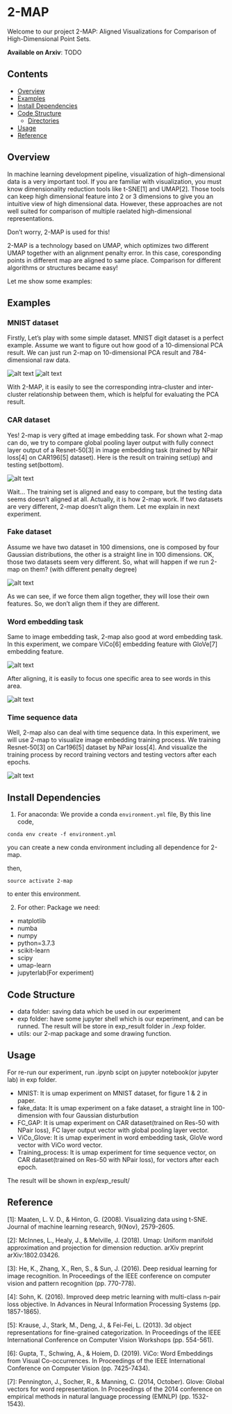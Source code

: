 # 2-MAP
Welcome to our project  2-MAP: Aligned Visualizations for Comparison of High-Dimensional Point Sets.

**Available on Arxiv**: TODO

## Contents
- [Overview](##overview)
- [Examples](##Examples)
- [Install Dependencies](##install-dependencies)
- [Code Structure](##code-structure)
    - [Directories](##directories)
- [Usage](##Usage)
- [Reference](##Reference)

## Overview
In machine learning development pipeline, visualization of high-dimensional data is a very important tool. If you are familiar with visualization, you must know dimensionality reduction tools like t-SNE[1] and UMAP[2]. Those tools can keep high dimensional feature into 2 or 3 dimensions to give you an intuitive view of high dimensional data. However, these approaches are not well suited for comparison of multiple raelated high-dimensional representations. 

Don’t worry, 2-MAP is used for this!

2-MAP is a technology based on UMAP, which optimizes two different UMAP together with an alignment penalty error. In this case, coresponding points in different map are aligned to same place. Comparison for different algorithms or structures became easy!

Let me show some examples:
## Examples
### MNIST dataset
Firstly, Let’s play with some simple dataset. MNIST digit dataset is a perfect example. Assume we want to figure out how good of a 10-dimensional PCA result. We can just run 2-map on 10-dimensional PCA result and 784-dimensional raw data. 

![alt text](img/MNIST_raw.jpg)
![alt text](img/MNIST_pca.jpg)

With 2-MAP, it is easily to see the corresponding intra-cluster and inter-cluster relationship between them, which is helpful for evaluating the PCA result.

### CAR dataset
Yes! 2-map is very gifted at image embedding task. For shown what 2-map can do, we try to compare global pooling layer output with fully connect layer output of a Resnet-50[3] in image embedding task (trained by NPair loss[4] on CAR196[5] dataset). Here is the result on training set(up) and testing set(bottom). 

![alt text](img/FC_GP.png)

Wait… The training set is aligned and easy to compare, but the testing data seems doesn’t aligned at all.
Actually, it is how 2-map work. If two datasets are very different, 2-map doesn’t align them. Let me explain in next experiment.

### Fake dataset
Assume we have two dataset in 100 dimensions, one is composed by four Gaussian distributions, the other is a straight line in 100 dimensions. OK, those two datasets seem very different. So, what will happen if we run 2-map on them? (with different penalty degree)

![alt text](img/fake_data.png)

As we can see, if we force them align together, they will lose their own features. So, we don’t align them if they are different. 

### Word embedding task
Same to image embedding task, 2-map also good at word embedding task. In this experiment, we compare ViCo[6] embedding feature with GloVe[7] embedding feature.

![alt text](img/word.png)

After aligning, it is easily to focus one specific area to see words in this area.

![alt text](img/zoomin.jpg)

### Time sequence data
Well, 2-map also can deal with time sequence data. In this experiment, we will use 2-map to visualize image embedding training process. We training Resnet-50[3] on Car196[5] dataset by NPair loss[4]. And visualize the training process by record training vectors and testing vectors after each epochs. 

![alt text](img/time_sequnece.png)

## Install Dependencies
1. For anaconda:
We provide a conda `environment.yml` file,
By this line code,
```
conda env create -f environment.yml
```
you can create a new conda environment including all dependence for 2-map.

then,
```
source activate 2-map
```
to enter this environment.

2. For other:
Package we need: 
  - matplotlib
  - numba
  - numpy
  - python=3.7.3
  - scikit-learn
  - scipy
  - umap-learn
  - jupyterlab(For experiment)

## Code Structure
* data folder: saving data which be used in our experiment
* exp folder: have some jupyter shell which is our experiment, and can be runned. The result will be store in exp_result folder in ./exp folder.
* utils: our 2-map package and some drawing function.

## Usage

For re-run our experiment, run .ipynb scipt on jupyter notebook(or jupyter lab) in exp folder.

- MNIST: It is umap experiment on MNIST dataset, for figure 1 & 2 in paper.
- fake_data: It is umap experiment on a fake dataset, a straight line in 100-dimension with four Gaussian disturbution
- FC_GAP: It is umap experiment on CAR dataset(trained on Res-50 with NPair loss), FC layer output vector with global pooling layer vector.
- ViCo_Glove: It is umap experiment in word embedding task, GloVe word vector with ViCo word vector.
- Training_process: It is umap experiment for time sequence vector, on CAR dataset(trained on Res-50 with NPair loss), for vectors after each epoch. 

The result will be shown in exp/exp_result/

## Reference

[1]: Maaten, L. V. D., & Hinton, G. (2008). Visualizing data using t-SNE. Journal of machine learning research, 9(Nov), 2579-2605.

[2]: McInnes, L., Healy, J., & Melville, J. (2018). Umap: Uniform manifold approximation and projection for dimension reduction. arXiv preprint arXiv:1802.03426.

[3]: He, K., Zhang, X., Ren, S., & Sun, J. (2016). Deep residual learning for image recognition. In Proceedings of the IEEE conference on computer vision and pattern recognition (pp. 770-778).

[4]: Sohn, K. (2016). Improved deep metric learning with multi-class n-pair loss objective. In Advances in Neural Information Processing Systems (pp. 1857-1865).

[5]: Krause, J., Stark, M., Deng, J., & Fei-Fei, L. (2013). 3d object representations for fine-grained categorization. In Proceedings of the IEEE International Conference on Computer Vision Workshops (pp. 554-561).

[6]: Gupta, T., Schwing, A., & Hoiem, D. (2019). ViCo: Word Embeddings from Visual Co-occurrences. In Proceedings of the IEEE International Conference on Computer Vision (pp. 7425-7434).

[7]: Pennington, J., Socher, R., & Manning, C. (2014, October). Glove: Global vectors for word representation. In Proceedings of the 2014 conference on empirical methods in natural language processing (EMNLP) (pp. 1532-1543).

